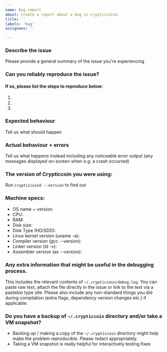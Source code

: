 ```yaml
---
name: Bug report
about: Create a report about a bug in crypticcoind.
title: ''
labels: 'bug'
assignees: ''

---
```


<!--
This issue tracker is only for technical issues related to crypticcoind.

General Crypticcoin questions and/or support requests and are best directed to the
Crypticcoin Forum: https://forum.crypticcoincommunity.com/

For reporting security vulnerabilities or for sensitive discussions with our
security team, please email security@z.cash . You can use this GPG key to send
an encrypted message:
    https://z.cash/gpg-pubkeys/security.asc
    fingerprint: AF85 0445 546C 18B7 86F9  2C62 88FB 8B86 D8B5 A68C

The key and fingerprint are duplicated on our Public Keys page:
https://z.cash/support/pubkeys.html
-->

### Describe the issue
Please provide a general summary of the issue you're experiencing

### Can you reliably reproduce the issue?
#### If so, please list the steps to reproduce below:
1. 
2. 
3. 

### Expected behaviour
Tell us what should happen

### Actual behaviour + errors
Tell us what happens instead including any noticeable error output (any messages
displayed on-screen when e.g. a crash occurred)

### The version of Crypticcoin you were using:
Run `crypticcoind --version` to find out

### Machine specs:
- OS name + version:
- CPU:
- RAM:
- Disk size:
- Disk Type (HD/SDD):
- Linux kernel version (uname -a):
- Compiler version (gcc --version):
- Linker version (ld -v):
- Assembler version (as --version):

### Any extra information that might be useful in the debugging process.
This includes the relevant contents of `~/.crypticcoin/debug.log`. You can paste raw
text, attach the file directly in the issue or link to the text via a pastebin
type site. Please also include any non-standard things you did during
compilation (extra flags, dependency version changes etc.) if applicable.

### Do you have a backup of `~/.crypticcoin` directory and/or take a VM snapshot?
- Backing up / making a copy of the `~/.crypticcoin` directory might help make the
  problem reproducible. Please redact appropriately.
- Taking a VM snapshot is really helpful for interactively testing fixes
